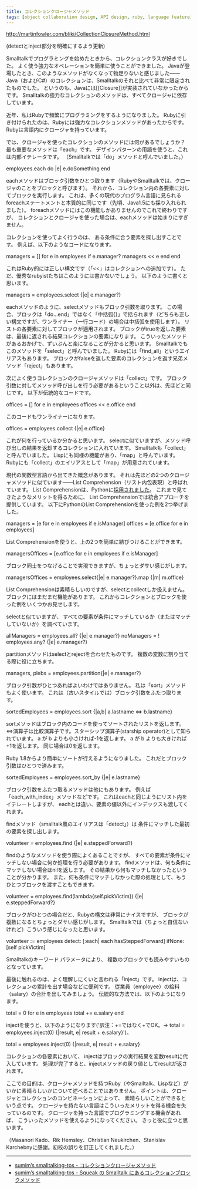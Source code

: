 ```yaml
---
title: コレクションクロージャメソッド
tags: [object collaboration design, API design, ruby, language feature]
---
```


http://martinfowler.com/bliki/CollectionClosureMethod.html

(detectとinject部分を明確にするよう更新)

Smalltalkでプログラミングを始めたときから、コレクションクラスが好きでした。
よく使う強力なオペレーションを簡単に使うことができました。
Javaが登場したとき、このようなメソッドがなくなって物足りないと感じました——Java（およびC#）のコレクションは、Smalltalkのそれと比べて非常に限定されたものでした。
というのも、Javaには[[Closure]]が実装されていなかったからです。
Smalltalkの強力なコレクションのメソッドは、すべてクロージャに依存しています。

近年、私はRubyで頻繁にプログラミングをするようになりました。
Rubyに引き付けられたのは、Rubyには強力なコレクションメソッドがあったからです。
Rubyは言語内にクロージャを持っています。

では、クロージャを使ったコレクションのメソッドには何があるでしょうか？
最も重要なメソッドは「each」です。
デザインパターンの用語を使うと、これは内部イテレータです。
（Smalltalkでは「do」メソッドと呼んでいました。）

 employees.each do |e|
   e.doSomething
 end

eachメソッドはブロック引数をひとつ取ります（RubyやSmalltalkでは、クロージャのことをブロックと呼びます）。
それから、コレクション内の各要素に対してブロックを実行します。
これは、多くの現代のプログラム言語に見られるforeachステートメントと本質的に同じです（先頃、Java1.5にも採り入れられました）。
foreachメソッドにはこの機能しかありませんのでこれで終わりですが、
コレクションとクロージャを使った場合は、eachメソッドは始まりにすぎません。

コレクションを使ってよく行うのは、
ある条件に合う要素を探し出すことです。
例えば、以下のようなコードになります。

 managers = []
 for e in employees
   if e.manager?
     managers << e 
   end
 end

これはRuby的には正しい構文です（「<<」はコレクションへの追加です）。
ただ、優秀なrubyistたちはこのようには書かないでしょう。
以下のように書くと思います。

 managers = employees.select {|e| e.manager?}

eachメソッドのように、selectメソッドもブロック引数を取ります。
この場合、ブロックは「do...end」ではなく「中括弧{}」で括られます（どちらも正しい構文ですが、ワンライナー（一行コード）の場合は中括弧を使用します）。
リストの各要素に対してブロックが適用されます。
ブロックがtrueを返した要素は、最後に返される結果コレクションの要素になります。
こういったメソッドがあるおかげで、ずいぶんと楽になることが分かると思います。
Smalltalkでもこのメソッドを「select」と呼んでいました。
Rubyには「find_all」というエイリアスもあります。
ブロックがfalseを返した要素のコレクションを返す兄弟メソッド「reject」もあります。

次によく使うコレクションのクロージャメソッドは「collect」です。
ブロック引数に対してメソッド呼び出しを行う必要があるということ以外は、先ほどと同じです。
以下が伝統的なコードです。

 offices = []
 for e in employees
   offices << e.office
 end

このコードもワンライナーになります。

 offices = employees.collect {|e| e.office}

これが何を行っているか分かると思います。
selectに似ていますが、メソッド呼び出しの結果を返却するコレクションに入れています。
Smalltalkも「collect」と呼んでいました。
Lispにも同様の機能があり、「map」と呼んでいます。
Rubyにも「collect」のエイリアスとして「map」が用意されています。

現代の関数型言語から出てきた概念があります。
それは先ほどの2つのクロージャメソッドに似ています——List Comprehension（リスト内包表現）と呼ばれています。
List Comprehensionは、Pythonに[採用されました](http://www.secnetix.de/~olli/Python/list_comprehensions.hawk)。
これまで見てきたようなメリットを得るために、
List Comprehensionでは統合アプローチを提供しています。
以下にPythonのList Comprehensionを使った例を2つ挙げました。

 managers = [e for e in employees if e.isManager]
 offices = [e.office for e in employees]

List Comprehensionを使うと、上の2つを簡単に結びつけることができます。

 managersOffices = [e.office for e in employees if e.isManager]

ブロック同士をつなげることで実現できますが、ちょっとダサい感じがします。

 managersOffices = employees.select{|e| e.manager?}.map {|m| m.office}

List Comprehensionは素晴らしいのですが、selectとcollectしか扱えません。
ブロックにはまだまだ機能があります。
これからコレクションとブロックを使った例をいくつかお見せします。

selectと似ていますが、
すべての要素が条件にマッチしているか（またはマッチしていないか）を調べています。


 allManagers = employees.all? {|e| e.manager?}
 noManagers = ! employees.any? {|e| e.manager?}

partitionメソッドはselectとrejectを合わせたものです。
複数の変数に割り当てる際に役に立ちます。

 managers, plebs = employees.partition{|e| e.manager?}

ブロック引数がひとつあればよいわけではありません。
私は「sort」メソッドもよく使います。
これは（古いスタイルでは）ブロック引数をふたつ取ります。

 sortedEmployees = employees.sort {|a,b| a.lastname <=> b.lastname}

sortメソッドはブロック内のコードを使ってソートされたリストを返します。
<=>演算子は比較演算子です。スターシップ演算子(starship operator)として知られています。
a が b よりも小さければ-1を返します。
a が b よりも大きければ+1を返します。
同じ場合は0を返します。

Ruby 1.8からより簡単にソートが行えるようになりました。
これだとブロック引数はひとつで済みます。

 sortedEmployees = employees.sort_by {|e| e.lastname}

ブロック引数をふたつ取るメソッドは他にもあります。
例えば「each_with_index」メソッドなどです。
これはeachと同じようにリスト内をイテレートしますが、
eachとは違い、要素の値以外にインデックスも渡してくれます。

findメソッド（smalltalk風のエイリアスは「detect」）は
条件にマッチした最初の要素を探し出します。

 volunteer = employees.find {|e| e.steppedForward?}

findのようなメソッドを使う際によくあることですが、
すべての要素が条件にマッチしない場合に何か処理を行う必要があります。
findメソッドは、何も条件にマッチしない場合はnilを返します。
その結果から何もマッチしなかったということが分かります。
また、何も条件にマッチしなかった際の処理として、もうひとつブロックを渡すこともできます。

 volunteer = employees.find(lambda{self.pickVictim}) {|e| e.steppedForward?}

ブロックがひとつの場合だと、Rubyの構文は非常にナイスですが、
ブロックが複数になるとちょっとダサい感じがします。
Smalltalkでは（ちょっと自信ないけれど）こういう感じになったと思います。

 volunteer := employees 
                detect: [:each| each hasSteppedForward]
                ifNone: [self pickVictim]

Smalltalkのキーワード パラメータにより、
複数のブロックでも読みやすいものとなっています。


最後に触れるのは、よく理解しにくいと言われる「inject」です。
injectは、コレクションの累計を出す場合などに便利です。
従業員（employee）の給料（salary）の合計を出してみましょう。
伝統的な方法では、以下のようになります。

 total = 0
 for e in employees
   total += e.salary
 end

injectを使うと、以下のようになります('訳注：+=ではなく+でOK。→ total = employees.inject(0) {|result, e| result + e.salary}')。

 total = employees.inject(0) {|result, e| result + e.salary}

コレクションの各要素において、
injectはブロックの実行結果を変数resultに代入しています。
処理が完了すると、injectメソッドの戻り値としてresultが返されます。

ここでの目的は、クロージャメソッドを持つRuby（やSmalltalk、Lispなど）がいかに素晴らしいかについて述べることではありません。
ポイントは、クロージャとコレクションのコンビネーションによって、
素晴らしいことができるという点です。
クロージャを持たない言語はこういったメリットを得る機会を失っているのです。
クロージャを持った言語でプログラミングする機会があれば、
こういったメソッドを使えるようになってください。
きっと役に立つと思います。

（Masanori Kado、Rik Hemsley、Christian Neukirchen、Stanislav Karchebnyに感謝。初校の誤りを訂正してくれました。）


----

* [sumim’s smalltalking-tos - コレクションクロージャメソッド](http://d.hatena.ne.jp/sumim/20050803/p1)
* [sumim’s smalltalking-tos - Squeak の Smalltalk にあるコレクションブロックメソッド](http://d.hatena.ne.jp/sumim/20050803/p2)
